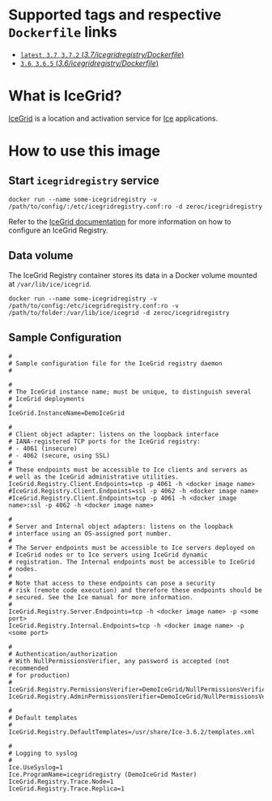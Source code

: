 # Supported tags and respective `Dockerfile` links

-   [`latest`, `3.7`, `3.7.2` (*3.7/icegridregistry/Dockerfile*)](https://github.com/zeroc-ice/ice-dockerfiles/blob/master/3.7/icegridregistry/Dockerfile)
-   [`3.6`, `3.6.5` (*3.6/icegridregistry/Dockerfile*)](https://github.com/zeroc-ice/ice-dockerfiles/blob/master/3.6/icegridregistry/Dockerfile)

# What is IceGrid?

[IceGrid](https://zeroc.com/products/ice/services/icegrid) is a location and activation service for [Ice](https://zeroc.com) applications.

# How to use this image

## Start `icegridregistry` service

```
docker run --name some-icegridregistry -v /path/to/config/:/etc/icegridregistry.conf:ro -d zeroc/icegridregistry
```

Refer to the  [IceGrid documentation](https://doc.zeroc.com/display/Ice/IceGrid) for more information on how to configure an IceGrid Registry.

## Data volume

The IceGrid Registry container stores its data in a Docker volume mounted at `/var/lib/ice/icegrid`.

```
docker run --name some-icegridregistry -v /path/to/config:/etc/icegridregistry.conf:ro -v /path/to/folder:/var/lib/ice/icegrid -d zeroc/icegridregistry
```

## Sample Configuration

```
#
# Sample configuration file for the IceGrid registry daemon
#

#
# The IceGrid instance name; must be unique, to distinguish several
# IceGrid deployments
#
IceGrid.InstanceName=DemoIceGrid

#
# Client object adapter: listens on the loopback interface
# IANA-registered TCP ports for the IceGrid registry:
# - 4061 (insecure)
# - 4062 (secure, using SSL)
#
# These endpoints must be accessible to Ice clients and servers as
# well as the IceGrid administrative utilities.
IceGrid.Registry.Client.Endpoints=tcp -p 4061 -h <docker image name>
#IceGrid.Registry.Client.Endpoints=ssl -p 4062 -h <docker image name>
#IceGrid.Registry.Client.Endpoints=tcp -p 4061 -h <docker image name>:ssl -p 4062 -h <docker image name>

#
# Server and Internal object adapters: listens on the loopback
# interface using an OS-assigned port number.
#
# The Server endpoints must be accessible to Ice servers deployed on
# IceGrid nodes or to Ice servers using IceGrid dynamic
# registration. The Internal endpoints must be accessible to IceGrid
# nodes.
#
# Note that access to these endpoints can pose a security
# risk (remote code execution) and therefore these endpoints should be
# secured. See the Ice manual for more information.
#
IceGrid.Registry.Server.Endpoints=tcp -h <docker image name> -p <some port>
IceGrid.Registry.Internal.Endpoints=tcp -h <docker image name> -p <some port>

#
# Authentication/authorization
# With NullPermissionsVerifier, any password is accepted (not recommended
# for production)
#
IceGrid.Registry.PermissionsVerifier=DemoIceGrid/NullPermissionsVerifier
IceGrid.Registry.AdminPermissionsVerifier=DemoIceGrid/NullPermissionsVerifier

#
# Default templates
#
IceGrid.Registry.DefaultTemplates=/usr/share/Ice-3.6.2/templates.xml

#
# Logging to syslog
#
Ice.UseSyslog=1
Ice.ProgramName=icegridregistry (DemoIceGrid Master)
IceGrid.Registry.Trace.Node=1
IceGrid.Registry.Trace.Replica=1
```
